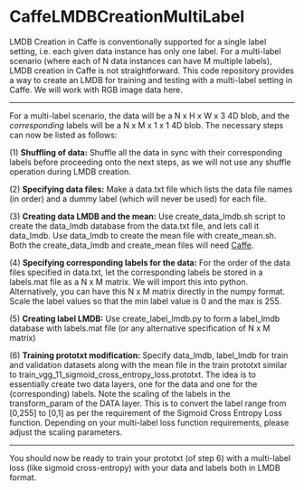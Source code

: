 # CaffeLMDBCreationMultiLabel
LMDB Creation in Caffe is conventionally supported for a single label setting, i.e. each given data instance has only  one label. For a multi-label scenario (where each of N data instances can have M multiple labels), LMDB creation in Caffe is not straightforward. This code repository provides a way to create an LMDB for training and testing with a multi-label setting in Caffe. We will work with RGB image data here. 

-------------------------------
For a multi-label scenario, the data will be a N x H x W x 3 4D blob, and the *corresponding* labels will be a N x M x 1 x 1 4D blob. The necessary steps can now be listed as follows: 

(1) **Shuffling of data:** Shuffle all the data in sync with their corresponding labels before proceeding onto the next steps, as we will not use any shuffle operation during LMDB creation.  

(2) **Specifying data files:** Make a data.txt file which lists the data file names (in order) and a dummy label (which will never be used) for each file. 

(3) **Creating data LMDB and the mean:** Use create_data_lmdb.sh script to create the data_lmdb database from the data.txt file, and lets call it data_lmdb. Use data_lmdb to create the mean file with create_mean.sh. Both the create_data_lmdb and create_mean files will need [Caffe](https://github.com/BVLC/caffe). 

(4) **Specifying corresponding labels for the data:** For the order of the data files specified in data.txt, let the corresponding labels be stored in a labels.mat file as a N x M matrix. We will import this into python. Alternatively, you can have this N x M matrix directly in the numpy format. Scale the label values so that the min label value is 0 and the max is 255. 

(5) **Creating label LMDB:** Use create_label_lmdb.py to form a label_lmdb database with labels.mat file (or any alternative specification of N x M matrix)

(6) **Training prototxt modification:** Specify data_lmdb, label_lmdb for train and validation datasets along with the mean file in the train prototxt similar to train_vgg_11_sigmoid_cross_entropy_loss.prototxt. The idea is to essentially create two data layers, one for the data and one for the (corresponding) labels. Note the scaling of the labels in the transform_param of the DATA layer. This is to convert the label range from [0,255] to [0,1] as per the requirement of the Sigmoid Cross Entropy Loss function. Depending on your multi-label loss function requirements, please adjust the scaling parameters. 

-------------------------------
You should now be ready to train your prototxt (of step 6) with a multi-label loss (like sigmoid cross-entropy) with your data and labels both in LMDB format. 
